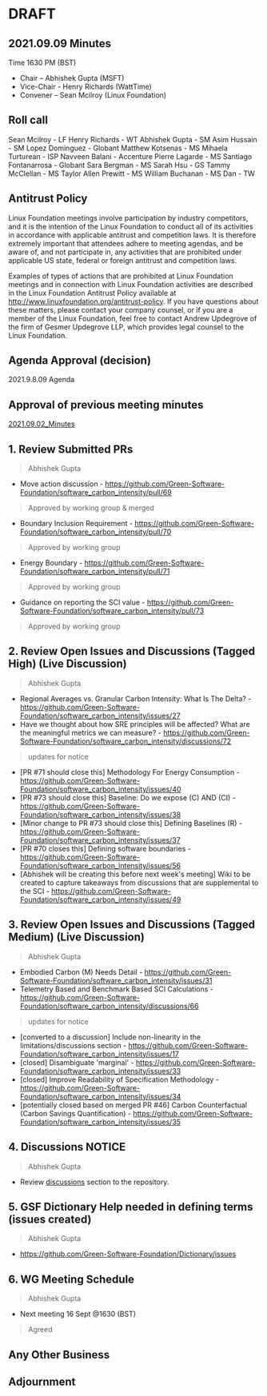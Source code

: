 # DRAFT


## 2021.09.09 Minutes
Time 1630 PM (BST)

- Chair – Abhishek Gupta (MSFT)
- Vice-Chair - Henry Richards (WattTime)
- Convener – Sean Mcilroy (Linux Foundation)
  
## Roll call


Sean Mcilroy - LF
Henry Richards - WT
Abhishek Gupta - SM
Asim Hussain - SM
Lopez Dominguez - Globant
Matthew Kotsenas - MS
Mihaela Turturean - ISP
Navveen Balani - Accenture
Pierre Lagarde - MS
Santiago Fontanarrosa - Globant
Sara Bergman - MS
Sarah Hsu - GS
Tammy McClellan - MS
Taylor Allen Prewitt - MS
William Buchanan - MS
Dan - TW


## Antitrust Policy
Linux Foundation meetings involve participation by industry competitors, and it is the intention of the Linux Foundation to conduct 
all of its activities in accordance with applicable antitrust and competition laws. 
It is therefore extremely important that attendees adhere to meeting agendas, and be aware of, and not participate in, any activities 
that are prohibited under applicable US state, federal or foreign antitrust and competition laws.

Examples of types of actions that are prohibited at Linux Foundation meetings and in connection with Linux Foundation activities are 
described in the Linux Foundation Antitrust Policy available at http://www.linuxfoundation.org/antitrust-policy. 
If you have questions about these matters, please contact your company counsel, or if you are a member of the Linux Foundation, 
feel free to contact Andrew Updegrove of the firm of Gesmer Updegrove LLP, which provides legal counsel to the Linux Foundation.
  
## Agenda Approval (decision) 
2021.9.8.09 Agenda
  
## Approval of previous meeting minutes
[2021.09.02_Minutes](https://github.com/Green-Software-Foundation/standards_wg/blob/main/Agenda_Minutes/2021.09.02_minutes.md)

## 1. Review Submitted PRs
> Abhishek Gupta

- Move action discussion - https://github.com/Green-Software-Foundation/software_carbon_intensity/pull/69
> Approved by working group & merged

- Boundary Inclusion Requirement - https://github.com/Green-Software-Foundation/software_carbon_intensity/pull/70
> Approved by working group

- Energy Boundary - https://github.com/Green-Software-Foundation/software_carbon_intensity/pull/71
> Approved by working group

- Guidance on reporting the SCI value - https://github.com/Green-Software-Foundation/software_carbon_intensity/pull/73
> Approved by working group


## 2. Review Open Issues and Discussions (Tagged High) (Live Discussion)
> Abhishek Gupta
- Regional Averages vs. Granular Carbon Intensity: What Is The Delta? - https://github.com/Green-Software-Foundation/software_carbon_intensity/issues/27
- Have we thought about how SRE principles will be affected? What are the meaningful metrics we can measure? - https://github.com/Green-Software-Foundation/software_carbon_intensity/discussions/72
> updates for notice
- [PR #71 should close this] Methodology For Energy Consumption - https://github.com/Green-Software-Foundation/software_carbon_intensity/issues/40
- [PR #73 should close this] Baseline: Do we expose (C) AND (CI) - https://github.com/Green-Software-Foundation/software_carbon_intensity/issues/38
- [Minor change to PR #73 should close this] Defining Baselines (R) - https://github.com/Green-Software-Foundation/software_carbon_intensity/issues/37
- [PR #70 closes this] Defining software boundaries - https://github.com/Green-Software-Foundation/software_carbon_intensity/issues/56
- [Abhishek will be creating this before next week's meeting] Wiki to be created to capture takeaways from discussions that are supplemental to the SCI - https://github.com/Green-Software-Foundation/software_carbon_intensity/issues/49

## 3. Review Open Issues and Discussions (Tagged Medium) (Live Discussion)
> Abhishek Gupta
- Embodied Carbon (M) Needs Detail - https://github.com/Green-Software-Foundation/software_carbon_intensity/issues/31
- Telemetry Based and Benchmark Based SCI Calculations - https://github.com/Green-Software-Foundation/software_carbon_intensity/discussions/66
> updates for notice
- [converted to a discussion] Include non-linearity in the limitations/discussions section - https://github.com/Green-Software-Foundation/software_carbon_intensity/issues/17
- [closed] Disambiguate 'marginal' - https://github.com/Green-Software-Foundation/software_carbon_intensity/issues/33
- [closed] Improve Readability of Specification Methodology - https://github.com/Green-Software-Foundation/software_carbon_intensity/issues/34
- [potentially closed based on merged PR #46] Carbon Counterfactual (Carbon Savings Quantification) - https://github.com/Green-Software-Foundation/software_carbon_intensity/issues/35

## 4. Discussions NOTICE
> Abhishek Gupta
- Review [discussions](https://github.com/Green-Software-Foundation/software_carbon_intensity/discussions) section to the repository. 


## 5. GSF Dictionary Help needed in defining terms (issues created)
> Abhishek Gupta
- https://github.com/Green-Software-Foundation/Dictionary/issues

## 6. WG Meeting Schedule
> Abhishek Gupta
- Next meeting 16 Sept @1630 (BST) 

> Agreed

## Any Other Business

## Adjournment
